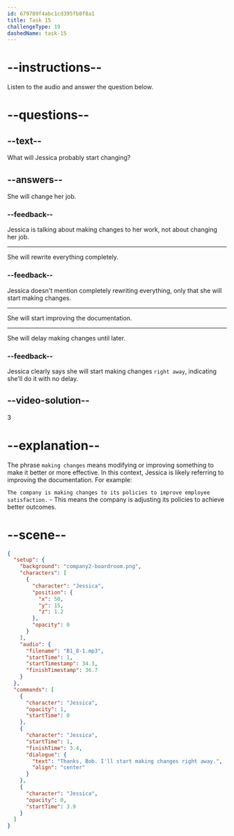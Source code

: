 ```yaml
---
id: 679789f4abc1cd395fb8f8a1
title: Task 15
challengeType: 19
dashedName: task-15
---
```


<!-- (Audio) Jessica: Thanks, Bob. I'll start making changes right away. -->

# --instructions--

Listen to the audio and answer the question below.

# --questions--

## --text--

What will Jessica probably start changing?

## --answers--

She will change her job.

### --feedback--

Jessica is talking about making changes to her work, not about changing her job.

---

She will rewrite everything completely.

### --feedback--

Jessica doesn't mention completely rewriting everything, only that she will start making changes.

---

She will start improving the documentation.

---

She will delay making changes until later.

### --feedback--

Jessica clearly says she will start making changes `right away`, indicating she'll do it with no delay.

## --video-solution--

3

# --explanation--

The phrase `making changes` means modifying or improving something to make it better or more effective. In this context, Jessica is likely referring to improving the documentation. For example:

`The company is making changes to its policies to improve employee satisfaction.` - This means the company is adjusting its policies to achieve better outcomes.

# --scene--

```json
{
  "setup": {
    "background": "company2-boardroom.png",
    "characters": [
      {
        "character": "Jessica",
        "position": {
          "x": 50,
          "y": 15,
          "z": 1.2
        },
        "opacity": 0
      }
    ],
    "audio": {
      "filename": "B1_8-1.mp3",
      "startTime": 1,
      "startTimestamp": 34.3,
      "finishTimestamp": 36.7
    }
  },
  "commands": [
    {
      "character": "Jessica",
      "opacity": 1,
      "startTime": 0
    },
    {
      "character": "Jessica",
      "startTime": 1,
      "finishTime": 3.4,
      "dialogue": {
        "text": "Thanks, Bob. I'll start making changes right away.",
        "align": "center"
      }
    },
    {
      "character": "Jessica",
      "opacity": 0,
      "startTime": 3.9
    }
  ]
}
```
